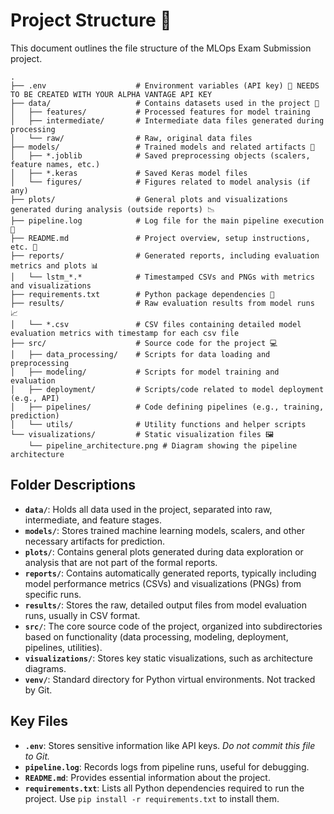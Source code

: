 # Project Structure 🌳

This document outlines the file structure of the MLOps Exam Submission project.

```text
.
├── .env                    # Environment variables (API key) 🔑 NEEDS TO BE CREATED WITH YOUR ALPHA VANTAGE API KEY
├── data/                   # Contains datasets used in the project 📁
│   ├── features/           # Processed features for model training
│   ├── intermediate/       # Intermediate data files generated during processing
│   └── raw/                # Raw, original data files
├── models/                 # Trained models and related artifacts 🤖
│   ├── *.joblib            # Saved preprocessing objects (scalers, feature names, etc.)
│   ├── *.keras             # Saved Keras model files
│   └── figures/            # Figures related to model analysis (if any)
├── plots/                  # General plots and visualizations generated during analysis (outside reports) 📉
├── pipeline.log            # Log file for the main pipeline execution 📝
├── README.md               # Project overview, setup instructions, etc. 📖
├── reports/                # Generated reports, including evaluation metrics and plots 📊
│   └── lstm_*.*            # Timestamped CSVs and PNGs with metrics and visualizations
├── requirements.txt        # Python package dependencies 📄
├── results/                # Raw evaluation results from model runs 📈
│   └── *.csv               # CSV files containing detailed model evaluation metrics with timestamp for each csv file 
├── src/                    # Source code for the project 💻
│   ├── data_processing/    # Scripts for data loading and preprocessing
│   ├── modeling/           # Scripts for model training and evaluation
│   ├── deployment/         # Scripts/code related to model deployment (e.g., API)
│   ├── pipelines/          # Code defining pipelines (e.g., training, prediction)
│   └── utils/              # Utility functions and helper scripts
└── visualizations/         # Static visualization files 🖼️
    └── pipeline_architecture.png # Diagram showing the pipeline architecture
```

## Folder Descriptions

*   **`data/`**: Holds all data used in the project, separated into raw, intermediate, and feature stages.
*   **`models/`**: Stores trained machine learning models, scalers, and other necessary artifacts for prediction.
*   **`plots/`**: Contains general plots generated during data exploration or analysis that are not part of the formal reports.
*   **`reports/`**: Contains automatically generated reports, typically including model performance metrics (CSVs) and visualizations (PNGs) from specific runs.
*   **`results/`**: Stores the raw, detailed output files from model evaluation runs, usually in CSV format.
*   **`src/`**: The core source code of the project, organized into subdirectories based on functionality (data processing, modeling, deployment, pipelines, utilities).
*   **`visualizations/`**: Stores key static visualizations, such as architecture diagrams.
*   **`venv/`**: Standard directory for Python virtual environments. Not tracked by Git.

## Key Files

*   **`.env`**: Stores sensitive information like API keys. *Do not commit this file to Git.*
*   **`pipeline.log`**: Records logs from pipeline runs, useful for debugging.
*   **`README.md`**: Provides essential information about the project.
*   **`requirements.txt`**: Lists all Python dependencies required to run the project. Use `pip install -r requirements.txt` to install them.
``` 